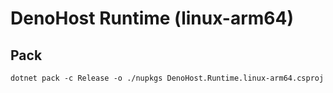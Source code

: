 # DenoHost Runtime (linux-arm64)

## Pack

```shell
dotnet pack -c Release -o ./nupkgs DenoHost.Runtime.linux-arm64.csproj
```
